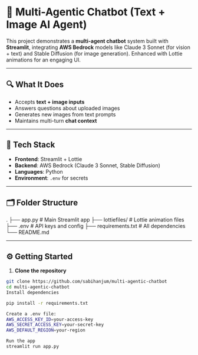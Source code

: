# 🧠 Multi-Agentic Chatbot (Text + Image AI Agent)

This project demonstrates a **multi-agent chatbot** system built with **Streamlit**, integrating **AWS Bedrock** models like Claude 3 Sonnet (for vision + text) and Stable Diffusion (for image generation). Enhanced with Lottie animations for an engaging UI.

---

## 🔍 What It Does

- Accepts **text + image inputs**
- Answers questions about uploaded images
- Generates new images from text prompts
- Maintains multi-turn **chat context**

---

## 🧰 Tech Stack

- **Frontend**: Streamlit + Lottie
- **Backend**: AWS Bedrock (Claude 3 Sonnet, Stable Diffusion)
- **Languages**: Python
- **Environment**: `.env` for secrets

---

## 🗂️ Folder Structure
.
├── app.py # Main Streamlit app
├── lottiefiles/ # Lottie animation files
├── .env # API keys and config
├── requirements.txt # All dependencies
└── README.md

---

## ⚙️ Getting Started

1. **Clone the repository**

```bash
git clone https://github.com/sabihanjum/multi-agentic-chatbot
cd multi-agentic-chatbot
Install dependencies

pip install -r requirements.txt

Create a .env file:
AWS_ACCESS_KEY_ID=your-access-key
AWS_SECRET_ACCESS_KEY=your-secret-key
AWS_DEFAULT_REGION=your-region

Run the app
streamlit run app.py
